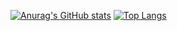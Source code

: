 [![Anurag's GitHub stats](https://github-readme-stats.vercel.app/api?username=luizdts&show_icons=true&theme=dark)](https://github.com/luizdts)
[![Top Langs](https://github-readme-stats.vercel.app/api/top-langs/?username=luizdts&show_icons=true&theme=dark)](https://github.com/luizdts)
